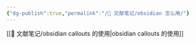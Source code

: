 ```yaml
---
{"dg-publish":true,"permalink":"/🌿 文献笔记/obsidian 怎么用/"}
---
```



[[🌿 文献笔记/obsidian callouts 的使用\|obsidian callouts 的使用]]
